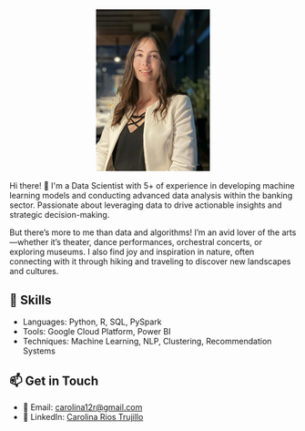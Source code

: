 <div style="text-align: center;">
    <img src="https://raw.githubusercontent.com/carolinart/Carolina-Rios-Trujillo/main/assets/images/WhatsApp Image 2025-01-17 at 5.27.33 PM.jpeg" width="200">
</div>


Hi there! 👋 I'm a Data Scientist with 5+ of experience in developing machine learning models and conducting advanced
data analysis within the banking sector. Passionate about leveraging data to drive actionable insights and strategic
decision-making. 

But there’s more to me than data and algorithms! I’m an avid lover of the arts—whether it’s theater, dance performances, orchestral concerts, or exploring museums. I also find joy and inspiration in nature, often connecting with it through hiking and traveling to discover new landscapes and cultures.

## 🔧 Skills
- Languages: Python, R, SQL, PySpark
- Tools: Google Cloud Platform, Power BI
- Techniques: Machine Learning, NLP, Clustering, Recommendation Systems


## 📫 Get in Touch
- 📧 Email: [carolina12r@gmail.com](mailto:carolina12r@gmail.com)
- 💼 LinkedIn: [Carolina Rios Trujillo](https://linkedin.com/in/carolina-rios-trujillo)

<script>
  document.addEventListener("DOMContentLoaded", function() {
      var footer = document.querySelector("footer");
      if (footer) {
          footer.remove();  // Completely deletes the footer
      }
  });
</script>

